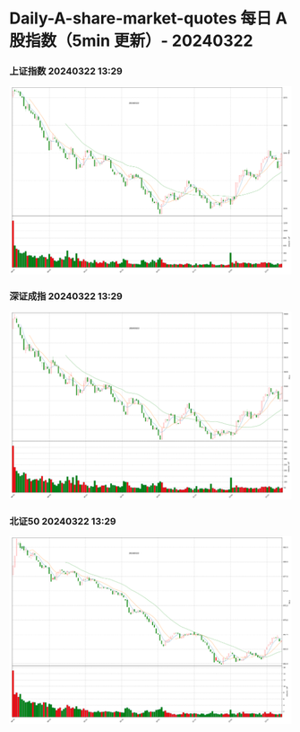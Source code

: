 
# Daily-A-share-market-quotes 每日 A 股指数（5min 更新）- 20240322

### 上证指数 20240322 13:29
![](./fig/2024/3/20240322-sh000001.png)

### 深证成指 20240322 13:29
![](./fig/2024/3/20240322-sz399001.png)

### 北证50 20240322 13:29
![](./fig/2024/3/20240322-bj899050.png)
